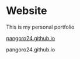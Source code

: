 # Website

This is my personal portfolio

[pangoro24.github.io](https://pangoro24.github.io)

pangoro24.github.io
